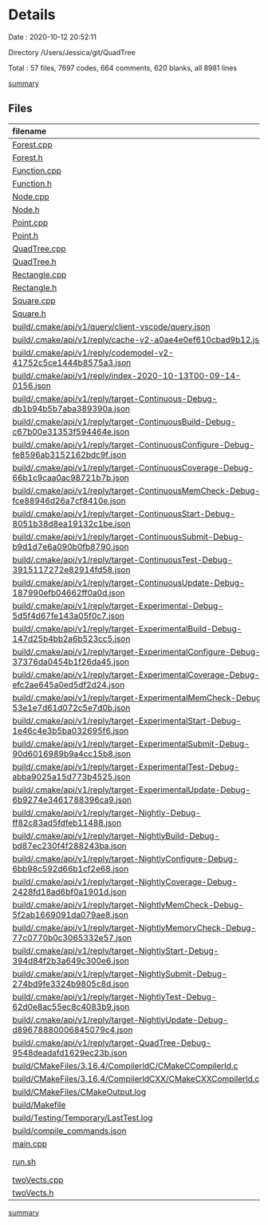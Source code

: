 # Details

Date : 2020-10-12 20:52:11

Directory /Users/Jessica/git/QuadTree

Total : 57 files,  7697 codes, 664 comments, 620 blanks, all 8981 lines

[summary](results.md)

## Files
| filename | language | code | comment | blank | total |
| :--- | :--- | ---: | ---: | ---: | ---: |
| [Forest.cpp](/Forest.cpp) | C++ | 158 | 6 | 19 | 183 |
| [Forest.h](/Forest.h) | C++ | 42 | 119 | 3 | 164 |
| [Function.cpp](/Function.cpp) | C++ | 13 | 1 | 6 | 20 |
| [Function.h](/Function.h) | C++ | 10 | 1 | 3 | 14 |
| [Node.cpp](/Node.cpp) | C++ | 108 | 2 | 10 | 120 |
| [Node.h](/Node.h) | C++ | 42 | 64 | 1 | 107 |
| [Point.cpp](/Point.cpp) | C++ | 14 | 1 | 3 | 18 |
| [Point.h](/Point.h) | C++ | 13 | 1 | 2 | 16 |
| [QuadTree.cpp](/QuadTree.cpp) | C++ | 211 | 7 | 25 | 243 |
| [QuadTree.h](/QuadTree.h) | C++ | 35 | 87 | 7 | 129 |
| [Rectangle.cpp](/Rectangle.cpp) | C++ | 59 | 3 | 12 | 74 |
| [Rectangle.h](/Rectangle.h) | C++ | 31 | 51 | 4 | 86 |
| [Square.cpp](/Square.cpp) | C++ | 4 | 1 | 1 | 6 |
| [Square.h](/Square.h) | C++ | 9 | 2 | 4 | 15 |
| [build/.cmake/api/v1/query/client-vscode/query.json](/build/.cmake/api/v1/query/client-vscode/query.json) | JSON | 1 | 0 | 0 | 1 |
| [build/.cmake/api/v1/reply/cache-v2-a0ae4e0ef610cbad9b12.json](/build/.cmake/api/v1/reply/cache-v2-a0ae4e0ef610cbad9b12.json) | JSON | 2,019 | 0 | 1 | 2,020 |
| [build/.cmake/api/v1/reply/codemodel-v2-41752c5ce1444b8575a3.json](/build/.cmake/api/v1/reply/codemodel-v2-41752c5ce1444b8575a3.json) | JSON | 311 | 0 | 1 | 312 |
| [build/.cmake/api/v1/reply/index-2020-10-13T00-09-14-0156.json](/build/.cmake/api/v1/reply/index-2020-10-13T00-09-14-0156.json) | JSON | 87 | 0 | 1 | 88 |
| [build/.cmake/api/v1/reply/target-Continuous-Debug-db1b94b5b7aba389390a.json](/build/.cmake/api/v1/reply/target-Continuous-Debug-db1b94b5b7aba389390a.json) | JSON | 93 | 0 | 1 | 94 |
| [build/.cmake/api/v1/reply/target-ContinuousBuild-Debug-c67b00e31353f594464e.json](/build/.cmake/api/v1/reply/target-ContinuousBuild-Debug-c67b00e31353f594464e.json) | JSON | 93 | 0 | 1 | 94 |
| [build/.cmake/api/v1/reply/target-ContinuousConfigure-Debug-fe8596ab3152162bdc9f.json](/build/.cmake/api/v1/reply/target-ContinuousConfigure-Debug-fe8596ab3152162bdc9f.json) | JSON | 93 | 0 | 1 | 94 |
| [build/.cmake/api/v1/reply/target-ContinuousCoverage-Debug-66b1c9caa0ac98721b7b.json](/build/.cmake/api/v1/reply/target-ContinuousCoverage-Debug-66b1c9caa0ac98721b7b.json) | JSON | 93 | 0 | 1 | 94 |
| [build/.cmake/api/v1/reply/target-ContinuousMemCheck-Debug-fce88946d26a7cf8410e.json](/build/.cmake/api/v1/reply/target-ContinuousMemCheck-Debug-fce88946d26a7cf8410e.json) | JSON | 93 | 0 | 1 | 94 |
| [build/.cmake/api/v1/reply/target-ContinuousStart-Debug-8051b38d8ea19132c1be.json](/build/.cmake/api/v1/reply/target-ContinuousStart-Debug-8051b38d8ea19132c1be.json) | JSON | 93 | 0 | 1 | 94 |
| [build/.cmake/api/v1/reply/target-ContinuousSubmit-Debug-b9d1d7e6a090b0fb8790.json](/build/.cmake/api/v1/reply/target-ContinuousSubmit-Debug-b9d1d7e6a090b0fb8790.json) | JSON | 93 | 0 | 1 | 94 |
| [build/.cmake/api/v1/reply/target-ContinuousTest-Debug-3915117272e82914fd58.json](/build/.cmake/api/v1/reply/target-ContinuousTest-Debug-3915117272e82914fd58.json) | JSON | 93 | 0 | 1 | 94 |
| [build/.cmake/api/v1/reply/target-ContinuousUpdate-Debug-187990efb04662ff0a0d.json](/build/.cmake/api/v1/reply/target-ContinuousUpdate-Debug-187990efb04662ff0a0d.json) | JSON | 93 | 0 | 1 | 94 |
| [build/.cmake/api/v1/reply/target-Experimental-Debug-5d5f4d67fe143a05f0c7.json](/build/.cmake/api/v1/reply/target-Experimental-Debug-5d5f4d67fe143a05f0c7.json) | JSON | 93 | 0 | 1 | 94 |
| [build/.cmake/api/v1/reply/target-ExperimentalBuild-Debug-147d25b4bb2a6b523cc5.json](/build/.cmake/api/v1/reply/target-ExperimentalBuild-Debug-147d25b4bb2a6b523cc5.json) | JSON | 93 | 0 | 1 | 94 |
| [build/.cmake/api/v1/reply/target-ExperimentalConfigure-Debug-37376da0454b1f26da45.json](/build/.cmake/api/v1/reply/target-ExperimentalConfigure-Debug-37376da0454b1f26da45.json) | JSON | 93 | 0 | 1 | 94 |
| [build/.cmake/api/v1/reply/target-ExperimentalCoverage-Debug-efc2ae645a0ed5df2d24.json](/build/.cmake/api/v1/reply/target-ExperimentalCoverage-Debug-efc2ae645a0ed5df2d24.json) | JSON | 93 | 0 | 1 | 94 |
| [build/.cmake/api/v1/reply/target-ExperimentalMemCheck-Debug-53e1e7d61d072c5e7d0b.json](/build/.cmake/api/v1/reply/target-ExperimentalMemCheck-Debug-53e1e7d61d072c5e7d0b.json) | JSON | 93 | 0 | 1 | 94 |
| [build/.cmake/api/v1/reply/target-ExperimentalStart-Debug-1e46c4e3b5ba032695f6.json](/build/.cmake/api/v1/reply/target-ExperimentalStart-Debug-1e46c4e3b5ba032695f6.json) | JSON | 93 | 0 | 1 | 94 |
| [build/.cmake/api/v1/reply/target-ExperimentalSubmit-Debug-90d6016989b9a4cc15b8.json](/build/.cmake/api/v1/reply/target-ExperimentalSubmit-Debug-90d6016989b9a4cc15b8.json) | JSON | 93 | 0 | 1 | 94 |
| [build/.cmake/api/v1/reply/target-ExperimentalTest-Debug-abba9025a15d773b4525.json](/build/.cmake/api/v1/reply/target-ExperimentalTest-Debug-abba9025a15d773b4525.json) | JSON | 93 | 0 | 1 | 94 |
| [build/.cmake/api/v1/reply/target-ExperimentalUpdate-Debug-6b9274e3461788396ca9.json](/build/.cmake/api/v1/reply/target-ExperimentalUpdate-Debug-6b9274e3461788396ca9.json) | JSON | 93 | 0 | 1 | 94 |
| [build/.cmake/api/v1/reply/target-Nightly-Debug-ff82c83ad5fdfeb11488.json](/build/.cmake/api/v1/reply/target-Nightly-Debug-ff82c83ad5fdfeb11488.json) | JSON | 93 | 0 | 1 | 94 |
| [build/.cmake/api/v1/reply/target-NightlyBuild-Debug-bd87ec230f4f288243ba.json](/build/.cmake/api/v1/reply/target-NightlyBuild-Debug-bd87ec230f4f288243ba.json) | JSON | 93 | 0 | 1 | 94 |
| [build/.cmake/api/v1/reply/target-NightlyConfigure-Debug-6bb98c592d66b1cf2e68.json](/build/.cmake/api/v1/reply/target-NightlyConfigure-Debug-6bb98c592d66b1cf2e68.json) | JSON | 93 | 0 | 1 | 94 |
| [build/.cmake/api/v1/reply/target-NightlyCoverage-Debug-2428fd18ad6bf0a1901d.json](/build/.cmake/api/v1/reply/target-NightlyCoverage-Debug-2428fd18ad6bf0a1901d.json) | JSON | 93 | 0 | 1 | 94 |
| [build/.cmake/api/v1/reply/target-NightlyMemCheck-Debug-5f2ab1669091da079ae8.json](/build/.cmake/api/v1/reply/target-NightlyMemCheck-Debug-5f2ab1669091da079ae8.json) | JSON | 93 | 0 | 1 | 94 |
| [build/.cmake/api/v1/reply/target-NightlyMemoryCheck-Debug-77c0770b0c3065332e57.json](/build/.cmake/api/v1/reply/target-NightlyMemoryCheck-Debug-77c0770b0c3065332e57.json) | JSON | 93 | 0 | 1 | 94 |
| [build/.cmake/api/v1/reply/target-NightlyStart-Debug-394d84f2b3a649c300e6.json](/build/.cmake/api/v1/reply/target-NightlyStart-Debug-394d84f2b3a649c300e6.json) | JSON | 93 | 0 | 1 | 94 |
| [build/.cmake/api/v1/reply/target-NightlySubmit-Debug-274bd9fe3324b9805c8d.json](/build/.cmake/api/v1/reply/target-NightlySubmit-Debug-274bd9fe3324b9805c8d.json) | JSON | 93 | 0 | 1 | 94 |
| [build/.cmake/api/v1/reply/target-NightlyTest-Debug-62d0e8ac55ec8c4083b9.json](/build/.cmake/api/v1/reply/target-NightlyTest-Debug-62d0e8ac55ec8c4083b9.json) | JSON | 93 | 0 | 1 | 94 |
| [build/.cmake/api/v1/reply/target-NightlyUpdate-Debug-d89678880006845079c4.json](/build/.cmake/api/v1/reply/target-NightlyUpdate-Debug-d89678880006845079c4.json) | JSON | 93 | 0 | 1 | 94 |
| [build/.cmake/api/v1/reply/target-QuadTree-Debug-9548deadafd1629ec23b.json](/build/.cmake/api/v1/reply/target-QuadTree-Debug-9548deadafd1629ec23b.json) | JSON | 147 | 0 | 1 | 148 |
| [build/CMakeFiles/3.16.4/CompilerIdC/CMakeCCompilerId.c](/build/CMakeFiles/3.16.4/CompilerIdC/CMakeCCompilerId.c) | C | 507 | 50 | 115 | 672 |
| [build/CMakeFiles/3.16.4/CompilerIdCXX/CMakeCXXCompilerId.cpp](/build/CMakeFiles/3.16.4/CompilerIdCXX/CMakeCXXCompilerId.cpp) | C++ | 496 | 52 | 113 | 661 |
| [build/CMakeFiles/CMakeOutput.log](/build/CMakeFiles/CMakeOutput.log) | Log | 252 | 0 | 35 | 287 |
| [build/Makefile](/build/Makefile) | Makefile | 425 | 182 | 210 | 817 |
| [build/Testing/Temporary/LastTest.log](/build/Testing/Temporary/LastTest.log) | Log | 3 | 0 | 1 | 4 |
| [build/compile_commands.json](/build/compile_commands.json) | JSON | 42 | 0 | 0 | 42 |
| [main.cpp](/main.cpp) | C++ | 5 | 1 | 2 | 8 |
| [run.sh](/run.sh) | Shell Script | 6 | 1 | 2 | 9 |
| [twoVects.cpp](/twoVects.cpp) | C++ | 27 | 1 | 4 | 32 |
| [twoVects.h](/twoVects.h) | C++ | 16 | 31 | 6 | 53 |

[summary](results.md)